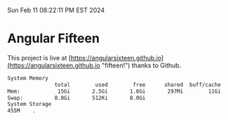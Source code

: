 Sun Feb 11 08:22:11 PM EST 2024

# Angular Fifteen


This project is live at [https://angularsixteen.github.io](https://angularsixteen.github.io "fifteen!") thanks to Github.

```bash
System Memory
               total        used        free      shared  buff/cache   available
Mem:            15Gi       2.5Gi       1.6Gi       297Mi        11Gi        12Gi
Swap:          8.0Gi       512Ki       8.0Gi
System Storage
455M	.
```
```bash
